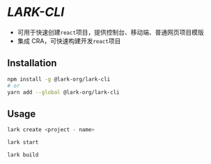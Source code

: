# <em><b>LARK-CLI</b></em>

- 可用于快速创建`react`项目，提供控制台、移动端、普通网页项目模版
- 集成 CRA，可快速构建开发`react`项目

## Installation

```sh
npm install -g @lark-org/lark-cli
# or
yarn add --global @lark-org/lark-cli
```

## Usage

```js
lark create <project - name>
```

```js
lark start
```

```js
lark build
```
